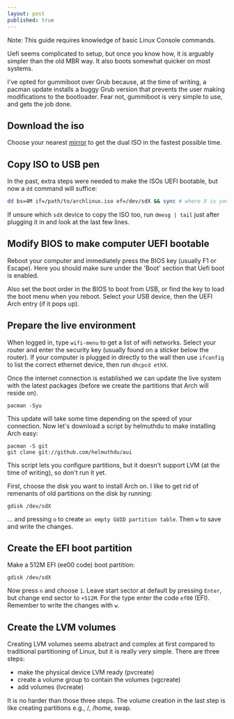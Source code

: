 ```yaml
---
layout: post
published: true
---
```


Note: This guide requires knowledge of basic Linux Console commands. 

Uefi seems complicated to setup, but once you know how, it is arguably simpler than the old MBR way. It also boots somewhat quicker on most systems. 

I've opted for gummiboot over Grub because, at the time of writing, a pacman update installs a buggy Grub version that prevents the user making modifications to the bootloader. Fear not, gummiboot is very simple to use, and gets the job done. 

## Download the iso

Choose your nearest [mirror](https://www.archlinux.org/download/) to get the dual ISO in the fastest possible time.

## Copy ISO to USB pen

In the past, extra steps were needed to make the ISOs UEFI bootable, but now a `dd` command will suffice:

```bash
dd bs=4M if=/path/to/archlinux.iso of=/dev/sdX && sync # where X is your device number
```

If unsure which `sdX` device to copy the ISO too, run `dmesg | tail` just after plugging it in and look at the last few lines.

## Modify BIOS to make computer UEFI bootable

Reboot your computer and immediately press the BIOS key (usually F1 or Escape). Here you should make sure under the 'Boot' section that Uefi boot is enabled. 

Also set the boot order in the BIOS to boot from USB, or find the key to load the boot menu when you reboot. Select your USB device, then the UEFI Arch entry (if it pops up). 

## Prepare the live environment

When logged in, type `wifi-menu` to get a list of wifi networks. Select your router and enter the security key (usually found on a sticker below the router). If your computer is plugged in directly to the wall then use `ifconfig` to list the correct ethernet device, then run `dhcpcd ethX`. 

Once the internet connection is established we can update the live system with the latest packages (before we create the partitions that Arch will reside on).

```
pacman -Syu
```

This update will take some time depending on the speed of your connection. Now let's download a script by helmuthdu to make installing Arch easy:

```
pacman -S git
git clone git://github.com/helmuthdu/aui
```
This script lets you configure partitions, but it doesn't support LVM (at the time of writing), so don't run it yet. 

First, choose the disk you want to install Arch on. I like to get rid of remenants of old partitions on the disk by running:

```
gdisk /dev/sdX
```
... and pressing `o` to create `an empty GUID partition table`. Then `w` to save and write the changes.

## Create the EFI boot partition

Make a 512M EFI (ee00 code) boot partition:

```
gdisk /dev/sdX
```

Now press `n` and choose `1`. Leave start sector at default by pressing `Enter`, but change end sector to `+512M`. For the type enter the code `ef00` (EFI). Remember to write the changes with `w`.

## Create the LVM volumes

Creating LVM volumes seems abstract and complex at first compared to traditional partitioning of Linux, but it is really very simple. There are three steps:

- make the physical device LVM ready (pvcreate)
- create a volume group to contain the volumes (vgcreate)
- add volumes (lvcreate)

It is no harder than those three steps. The volume creation in the last step is like creating partitions e.g., /, /home, swap.


